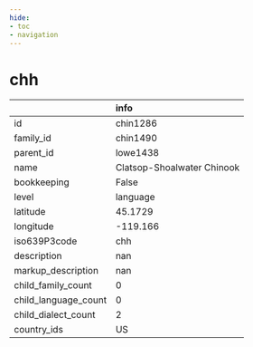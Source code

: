 ```yaml
---
hide:
- toc
- navigation
---
```

# chh
|                      | info                       |
|:---------------------|:---------------------------|
| id                   | chin1286                   |
| family_id            | chin1490                   |
| parent_id            | lowe1438                   |
| name                 | Clatsop-Shoalwater Chinook |
| bookkeeping          | False                      |
| level                | language                   |
| latitude             | 45.1729                    |
| longitude            | -119.166                   |
| iso639P3code         | chh                        |
| description          | nan                        |
| markup_description   | nan                        |
| child_family_count   | 0                          |
| child_language_count | 0                          |
| child_dialect_count  | 2                          |
| country_ids          | US                         |